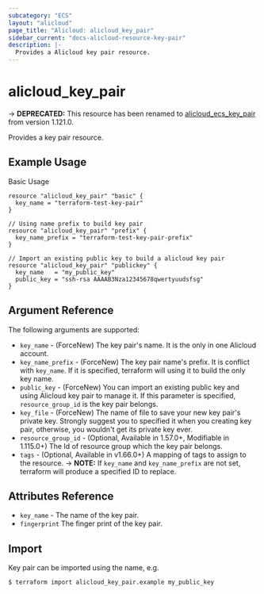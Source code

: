 ```yaml
---
subcategory: "ECS"
layout: "alicloud"
page_title: "Alicloud: alicloud_key_pair"
sidebar_current: "docs-alicloud-resource-key-pair"
description: |-
  Provides a Alicloud key pair resource.
---
```


# alicloud\_key\_pair

-> **DEPRECATED:** This resource has been renamed to [alicloud_ecs_key_pair](https://www.terraform.io/docs/providers/alicloud/r/ecs_key_pair) from version 1.121.0.

Provides a key pair resource.

## Example Usage

Basic Usage

```
resource "alicloud_key_pair" "basic" {
  key_name = "terraform-test-key-pair"
}

// Using name prefix to build key pair
resource "alicloud_key_pair" "prefix" {
  key_name_prefix = "terraform-test-key-pair-prefix"
}

// Import an existing public key to build a alicloud key pair
resource "alicloud_key_pair" "publickey" {
  key_name   = "my_public_key"
  public_key = "ssh-rsa AAAAB3Nza12345678qwertyuudsfsg"
}
```
## Argument Reference

The following arguments are supported:

* `key_name` - (ForceNew) The key pair's name. It is the only in one Alicloud account.
* `key_name_prefix` - (ForceNew) The key pair name's prefix. It is conflict with `key_name`. If it is specified, terraform will using it to build the only key name.
* `public_key` - (ForceNew) You can import an existing public key and using Alicloud key pair to manage it. If this parameter is specified, `resource_group_id` is the key pair belongs.
* `key_file` - (ForceNew) The name of file to save your new key pair's private key. Strongly suggest you to specified it when you creating key pair, otherwise, you wouldn't get its private key ever.
* `resource_group_id` - (Optional, Available in 1.57.0+, Modifiable in 1.115.0+) The Id of resource group which the key pair belongs.
* `tags` - (Optional, Available in v1.66.0+) A mapping of tags to assign to the resource.
-> **NOTE:** If `key_name` and `key_name_prefix` are not set, terraform will produce a specified ID to replace.

## Attributes Reference

* `key_name` - The name of the key pair.
* `fingerprint` The finger print of the key pair.

## Import

Key pair can be imported using the name, e.g.

```
$ terraform import alicloud_key_pair.example my_public_key
```
